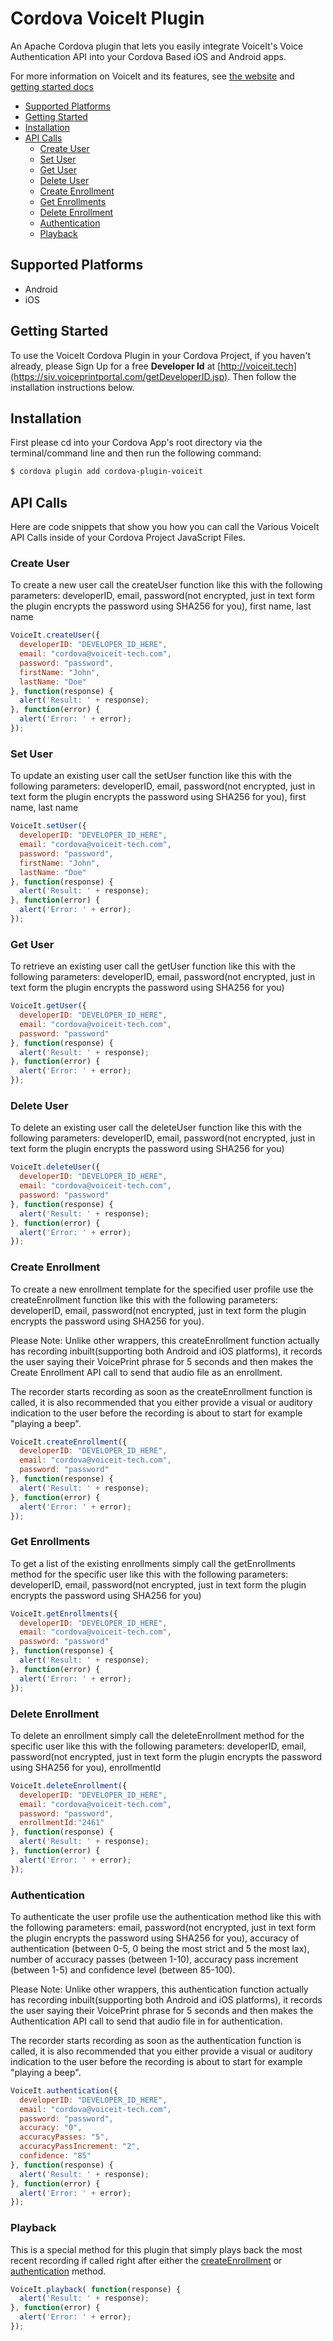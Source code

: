 # Cordova VoiceIt Plugin

An Apache Cordova plugin that lets you easily integrate VoiceIt's Voice Authentication API into your Cordova Based iOS and Android apps.

For more information on VoiceIt and its features, see [the website](http://voiceit.tech) and [getting started docs](https://siv.voiceprintportal.com/getstarted.jsp)

* [Supported Platforms](#supported-platforms)
* [Getting Started](#getting-started)
* [Installation](#installation)
* [API Calls](#api-calls)
  * [Create User](#create-user)
  * [Set User](#set-user)
  * [Get User](#get-user)
  * [Delete User](#delete-user)
  * [Create Enrollment](#create-enrollment)
  * [Get Enrollments](#get-enrollments)
  * [Delete Enrollment](#delete-enrollment)
  * [Authentication](#authentication)
  * [Playback](#playback)

## Supported Platforms

* Android
* iOS

## Getting Started

To use the VoiceIt Cordova Plugin in your Cordova Project, if you haven't already, please Sign Up for a free **Developer Id** at [http://voiceit.tech](https://siv.voiceprintportal.com/getDeveloperID.jsp). Then follow the installation instructions below.

## Installation

First please cd into your Cordova App's root directory via the terminal/command line and then run the following command:

```bash
$ cordova plugin add cordova-plugin-voiceit
```

## API Calls

Here are code snippets that show you how you can call the Various VoiceIt API Calls inside of your Cordova Project JavaScript Files.

### Create User

To create a new user call the createUser function like this with the following parameters: developerID, email, password(not encrypted, just in text form the plugin encrypts the password using SHA256 for you), first name, last name

```javascript
VoiceIt.createUser({
  developerID: "DEVELOPER_ID_HERE",
  email: "cordova@voiceit-tech.com",
  password: "password",
  firstName: "John",
  lastName: "Doe"
}, function(response) {
  alert('Result: ' + response);
}, function(error) {
  alert('Error: ' + error);
});
```
### Set User

To update an existing user call the setUser function like this with the following parameters: developerID, email, password(not encrypted, just in text form the plugin encrypts the password using SHA256 for you), first name, last name

```javascript
VoiceIt.setUser({
  developerID: "DEVELOPER_ID_HERE",
  email: "cordova@voiceit-tech.com",
  password: "password",
  firstName: "John",
  lastName: "Doe"
}, function(response) {
  alert('Result: ' + response);
}, function(error) {
  alert('Error: ' + error);
});
```
### Get User

To retrieve an existing user call the getUser function like this with the following parameters: developerID, email, password(not encrypted, just in text form the plugin encrypts the password using SHA256 for you)

```javascript
VoiceIt.getUser({
  developerID: "DEVELOPER_ID_HERE",
  email: "cordova@voiceit-tech.com",
  password: "password"
}, function(response) {
  alert('Result: ' + response);
}, function(error) {
  alert('Error: ' + error);
});
```
### Delete User

To delete an existing user call the deleteUser function like this with the following parameters: developerID, email, password(not encrypted, just in text form the plugin encrypts the password using SHA256 for you)

```javascript
VoiceIt.deleteUser({
  developerID: "DEVELOPER_ID_HERE",
  email: "cordova@voiceit-tech.com",
  password: "password"
}, function(response) {
  alert('Result: ' + response);
}, function(error) {
  alert('Error: ' + error);
});
```
### Create Enrollment

To create a new enrollment template for the specified user profile use the createEnrollment function like this with the following parameters: developerID, email, password(not encrypted, just in text form the plugin encrypts the password using SHA256 for you).

Please Note: Unlike other wrappers, this createEnrollment function actually has recording inbuilt(supporting both Android and iOS platforms), it records the user saying their VoicePrint phrase for 5 seconds and then makes the Create Enrollment API call to send that audio file as an enrollment.

The recorder starts recording as soon as the createEnrollment function is called, it is also recommended that you either provide a visual or auditory indication to the user before the recording is about to start for example "playing a beep".

```javascript
VoiceIt.createEnrollment({
  developerID: "DEVELOPER_ID_HERE",
  email: "cordova@voiceit-tech.com",
  password: "password"
}, function(response) {
  alert('Result: ' + response);
}, function(error) {
  alert('Error: ' + error);
});
```

### Get Enrollments

To get a list of the existing enrollments simply call the getEnrollments method for the specific user like this with the following parameters: developerID, email, password(not encrypted, just in text form the plugin encrypts the password using SHA256 for you)

```javascript
VoiceIt.getEnrollments({
  developerID: "DEVELOPER_ID_HERE",
  email: "cordova@voiceit-tech.com",
  password: "password"
}, function(response) {
  alert('Result: ' + response);
}, function(error) {
  alert('Error: ' + error);
});
```
### Delete Enrollment

To delete an enrollment simply call the deleteEnrollment method for the specific user like this with the following parameters: developerID, email, password(not encrypted, just in text form the plugin encrypts the password using SHA256 for you), enrollmentId

```javascript
VoiceIt.deleteEnrollment({
  developerID: "DEVELOPER_ID_HERE",
  email: "cordova@voiceit-tech.com",
  password: "password",
  enrollmentId:"2461"
}, function(response) {
  alert('Result: ' + response);
}, function(error) {
  alert('Error: ' + error);
});
```

### Authentication

To authenticate the user profile use the authentication method like this with the following parameters: email, password(not encrypted, just in text form the plugin encrypts the password using SHA256 for you), accuracy of authentication (between 0-5, 0 being the most strict and 5 the most lax), number of accuracy passes (between 1-10), accuracy pass increment (between 1-5) and confidence level (between 85-100).

Please Note: Unlike other wrappers, this authentication function actually has recording inbuilt(supporting both Android and iOS platforms), it records the user saying their VoicePrint phrase for 5 seconds and then makes the Authentication API call to send that audio file in for authentication.

The recorder starts recording as soon as the authentication function is called, it is also recommended that you either provide a visual or auditory indication to the user before the recording is about to start for example "playing a beep".

```javascript
VoiceIt.authentication({
  developerID: "DEVELOPER_ID_HERE",
  email: "cordova@voiceit-tech.com",
  password: "password",
  accuracy: "0",
  accuracyPasses: "5",
  accuracyPassIncrement: "2",
  confidence: "85"
}, function(response) {
  alert('Result: ' + response);
}, function(error) {
  alert('Error: ' + error);
});
```
### Playback

This is a special method for this plugin that simply plays back the most recent recording if called right after either the [createEnrollment](#create-enrollment) or [authentication](#authentication) method.

```javascript
VoiceIt.playback( function(response) {
  alert('Result: ' + response);
}, function(error) {
  alert('Error: ' + error);
});
```
